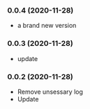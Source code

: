 ### **0.0.4** (2020-11-28)  
  
- a brand new version    
  
### **0.0.3** (2020-11-28)  
  
- update    
  
### **0.0.2** (2020-11-28)  
  
- Remove unsessary log  
- Update    
  
